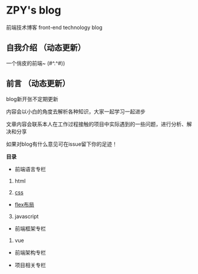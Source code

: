 # ZPY's blog
前端技术博客 front-end technology blog

   
## 自我介绍 （动态更新）

一个俏皮的前端~ (#^.^#))

   
## 前言 （动态更新）

blog新开张不定期更新

内容会以小白的角度去解析各种知识，大家一起学习一起进步

文章内容会联系本人在工作过程接触的项目中实际遇到的一些问题，进行分析、解决和分享

如果对blog有什么意见可在issue留下你的足迹！

   
**目录**

   
* 前端语言专栏

1. html

2. [css](/language/css)

* [flex布局](/language/css/flex.md)

3. javascript

* 前端框架专栏

1. vue

* 前端架构专栏

* 项目相关专栏
